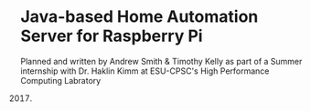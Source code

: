 # Java-based Home Automation Server for Raspberry Pi

Planned and written by Andrew Smith & Timothy Kelly
as part of a Summer internship with Dr. Haklin Kimm
at ESU-CPSC's High Performance Computing Labratory

2017.